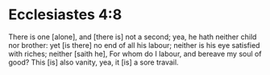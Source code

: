 # Ecclesiastes 4:8

There is one [alone], and [there is] not a second; yea, he hath neither child nor brother: yet [is there] no end of all his labour; neither is his eye satisfied with riches; neither [saith he], For whom do I labour, and bereave my soul of good? This [is] also vanity, yea, it [is] a sore travail.